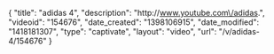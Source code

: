 {
    "title": "adidas 4",
    "description": "http:\/\/www.youtube.com\/adidas.",
    "videoid": "154676",
    "date_created": "1398106915",
    "date_modified": "1418181307",
    "type": "captivate",
    "layout": "video",
    "url": "\/v\/adidas-4\/154676"
}